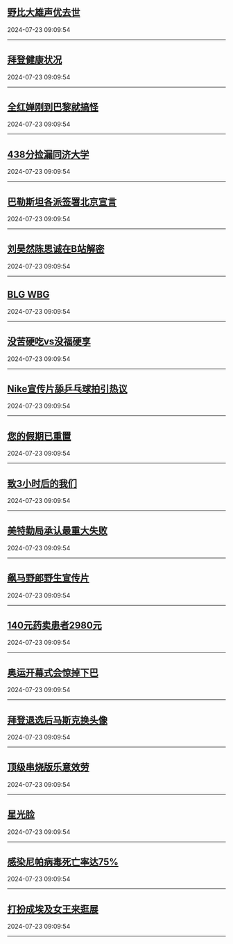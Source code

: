 ## [野比大雄声优去世](https://search.bilibili.com/all?vt=36849326&keyword=%E9%87%8E%E6%AF%94%E5%A4%A7%E9%9B%84%E5%A3%B0%E4%BC%98%E5%8E%BB%E4%B8%96&order=click)

2024-07-23 09:09:54

---
## [拜登健康状况](https://search.bilibili.com/all?vt=36849326&keyword=%E6%8B%9C%E7%99%BB%E5%81%A5%E5%BA%B7%E7%8A%B6%E5%86%B5&order=click)

2024-07-23 09:09:54

---
## [全红婵刚到巴黎就搞怪](https://search.bilibili.com/all?vt=36849326&keyword=%E5%85%A8%E7%BA%A2%E5%A9%B5%E5%88%9A%E5%88%B0%E5%B7%B4%E9%BB%8E%E5%B0%B1%E6%90%9E%E6%80%AA&order=click)

2024-07-23 09:09:54

---
## [438分捡漏同济大学](https://search.bilibili.com/all?vt=36849326&keyword=438%E5%88%86%E6%8D%A1%E6%BC%8F%E5%90%8C%E6%B5%8E%E5%A4%A7%E5%AD%A6&order=click)

2024-07-23 09:09:54

---
## [巴勒斯坦各派签署北京宣言](https://search.bilibili.com/all?vt=36849326&keyword=%E5%B7%B4%E5%8B%92%E6%96%AF%E5%9D%A6%E5%90%84%E6%B4%BE%E7%AD%BE%E7%BD%B2%E5%8C%97%E4%BA%AC%E5%AE%A3%E8%A8%80&order=click)

2024-07-23 09:09:54

---
## [刘昊然陈思诚在B站解密](https://search.bilibili.com/all?vt=36849326&keyword=%E5%88%98%E6%98%8A%E7%84%B6%E9%99%88%E6%80%9D%E8%AF%9A%E5%9C%A8B%E7%AB%99%E8%A7%A3%E5%AF%86&order=click)

2024-07-23 09:09:54

---
## [BLG WBG](https://search.bilibili.com/all?vt=36849326&keyword=BLG+WBG&order=click)

2024-07-23 09:09:54

---
## [没苦硬吃vs没福硬享](https://search.bilibili.com/all?vt=36849326&keyword=%E6%B2%A1%E8%8B%A6%E7%A1%AC%E5%90%83vs%E6%B2%A1%E7%A6%8F%E7%A1%AC%E4%BA%AB&order=click)

2024-07-23 09:09:54

---
## [Nike宣传片舔乒乓球拍引热议](https://search.bilibili.com/all?vt=36849326&keyword=Nike%E5%AE%A3%E4%BC%A0%E7%89%87%E8%88%94%E4%B9%92%E4%B9%93%E7%90%83%E6%8B%8D%E5%BC%95%E7%83%AD%E8%AE%AE&order=click)

2024-07-23 09:09:54

---
## [您的假期已重置](https://search.bilibili.com/all?vt=36849326&keyword=%E6%82%A8%E7%9A%84%E5%81%87%E6%9C%9F%E5%B7%B2%E9%87%8D%E7%BD%AE&order=click)

2024-07-23 09:09:54

---
## [致3小时后的我们](https://search.bilibili.com/all?vt=36849326&keyword=%E8%87%B43%E5%B0%8F%E6%97%B6%E5%90%8E%E7%9A%84%E6%88%91%E4%BB%AC&order=click)

2024-07-23 09:09:54

---
## [美特勤局承认最重大失败](https://search.bilibili.com/all?vt=36849326&keyword=%E7%BE%8E%E7%89%B9%E5%8B%A4%E5%B1%80%E6%89%BF%E8%AE%A4%E6%9C%80%E9%87%8D%E5%A4%A7%E5%A4%B1%E8%B4%A5&order=click)

2024-07-23 09:09:54

---
## [飙马野郎野生宣传片](https://search.bilibili.com/all?vt=36849326&keyword=%E9%A3%99%E9%A9%AC%E9%87%8E%E9%83%8E%E9%87%8E%E7%94%9F%E5%AE%A3%E4%BC%A0%E7%89%87&order=click)

2024-07-23 09:09:54

---
## [140元药卖患者2980元](https://search.bilibili.com/all?vt=36849326&keyword=140%E5%85%83%E8%8D%AF%E5%8D%96%E6%82%A3%E8%80%852980%E5%85%83&order=click)

2024-07-23 09:09:54

---
## [奥运开幕式会惊掉下巴](https://search.bilibili.com/all?vt=36849326&keyword=%E5%A5%A5%E8%BF%90%E5%BC%80%E5%B9%95%E5%BC%8F%E4%BC%9A%E6%83%8A%E6%8E%89%E4%B8%8B%E5%B7%B4&order=click)

2024-07-23 09:09:54

---
## [拜登退选后马斯克换头像](https://search.bilibili.com/all?vt=36849326&keyword=%E6%8B%9C%E7%99%BB%E9%80%80%E9%80%89%E5%90%8E%E9%A9%AC%E6%96%AF%E5%85%8B%E6%8D%A2%E5%A4%B4%E5%83%8F&order=click)

2024-07-23 09:09:54

---
## [顶级串烧版乐意效劳](https://search.bilibili.com/all?vt=36849326&keyword=%E9%A1%B6%E7%BA%A7%E4%B8%B2%E7%83%A7%E7%89%88%E4%B9%90%E6%84%8F%E6%95%88%E5%8A%B3&order=click)

2024-07-23 09:09:54

---
## [星光脸](https://search.bilibili.com/all?vt=36849326&keyword=%E6%98%9F%E5%85%89%E8%84%B8&order=click)

2024-07-23 09:09:54

---
## [感染尼帕病毒死亡率达75%](https://search.bilibili.com/all?vt=36849326&keyword=%E6%84%9F%E6%9F%93%E5%B0%BC%E5%B8%95%E7%97%85%E6%AF%92%E6%AD%BB%E4%BA%A1%E7%8E%87%E8%BE%BE75%25&order=click)

2024-07-23 09:09:54

---
## [打扮成埃及女王来逛展](https://search.bilibili.com/all?vt=36849326&keyword=%E6%89%93%E6%89%AE%E6%88%90%E5%9F%83%E5%8F%8A%E5%A5%B3%E7%8E%8B%E6%9D%A5%E9%80%9B%E5%B1%95&order=click)

2024-07-23 09:09:54

---
